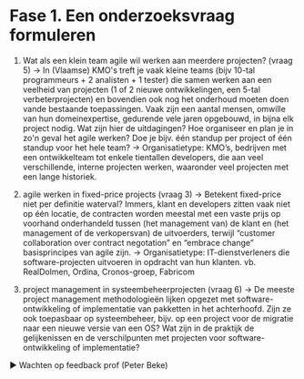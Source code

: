 # Fase 1. Een onderzoeksvraag formuleren

1. Wat als een klein team agile wil werken aan meerdere projecten? (vraag 5)
   → In (Vlaamse) KMO's treft je vaak kleine teams (bijv 10-tal programmeurs + 2 analisten + 1 tester) die samen werken aan een veelheid van projecten (1 of 2 nieuwe ontwikkelingen, een 5-tal verbeterprojecten) en bovendien ook nog het onderhoud moeten doen vande bestaande toepassingen. Vaak zijn een aantal mensen, omwille van hun domeinexpertise, gedurende vele jaren opgebouwd, in bijna elk project nodig. Wat zijn hier de uitdagingen? Hoe organiseer en plan je in zo'n geval het agile werken? Doe je bijv. één standup per project of één standup voor het hele team?
   → Organisatietype:  KMO’s, bedrijven met een ontwikkelteam tot enkele tientallen developers, die aan veel verschillende, interne projecten werken, waaronder veel projecten met een lange historiek.

2. agile werken in fixed-price projects (vraag 3)
   → Betekent fixed-price niet per definitie waterval? Immers, klant en developers zitten vaak niet op één locatie, de contracten worden meestal met een vaste prijs op voorhand onderhandeld tussen (het management van) de klant en (het management of de verkopersvan) de uitvoerders, terwijl “customer collaboration over contract negotation” en “embrace change” basisprincipes van agile zijn.
   → Organisatietype: IT-dienstverleners die software-projecten uitvoeren in opdracht van hun klanten. vb. RealDolmen, Ordina, Cronos-groep, Fabricom

3. project management in systeembeheerprojecten (vraag 6)
   → De meeste project management methodologieën lijken opgezet met software-ontwikkeling of implementatie van pakketten in het achterhoofd. Zijn ze ook toepasbaar op systeembeheer, bijv. op een project voor de migratie naar een nieuwe versie van een OS? Wat zijn in de praktijk de gelijkenissen en de verschilpunten met projecten voor software-ontwikkeling of implementatie?

► Wachten op feedback prof (Peter Beke)
